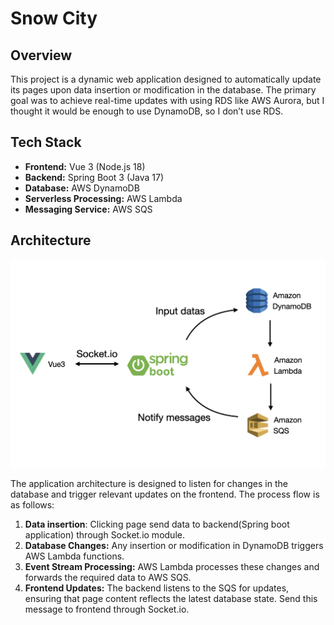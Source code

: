 # Snow City

## Overview

This project is a dynamic web application designed to automatically update its pages upon data insertion or modification in the database. 
The primary goal was to achieve real-time updates with using RDS like AWS Aurora, but I thought it would be enough to use DynamoDB, so I don’t use RDS.

## Tech Stack

- **Frontend:** Vue 3 (Node.js 18)
- **Backend:** Spring Boot 3 (Java 17)
- **Database:** AWS DynamoDB
- **Serverless Processing:** AWS Lambda
- **Messaging Service:** AWS SQS

## Architecture

![Project Structure](./project-structure.png)

The application architecture is designed to listen for changes in the database and trigger relevant updates on the frontend. The process flow is as follows:

1. **Data insertion**: Clicking page send data to backend(Spring boot application) through Socket.io module.
2. **Database Changes:** Any insertion or modification in DynamoDB triggers AWS Lambda functions.
3. **Event Stream Processing:** AWS Lambda processes these changes and forwards the required data to AWS SQS.
4. **Frontend Updates:** The backend listens to the SQS for updates, ensuring that page content reflects the latest database state. Send this message to frontend through Socket.io.
